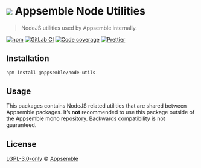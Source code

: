 # ![](https://gitlab.com/appsemble/appsemble/-/raw/0.20.15/config/assets/logo.svg) Appsemble Node Utilities

> NodeJS utilities used by Appsemble internally.

[![npm](https://img.shields.io/npm/v/@appsemble/node-utils)](https://www.npmjs.com/package/@appsemble/node-utils)
[![GitLab CI](https://gitlab.com/appsemble/appsemble/badges/0.20.15/pipeline.svg)](https://gitlab.com/appsemble/appsemble/-/releases/0.20.15)
[![Code coverage](https://codecov.io/gl/appsemble/appsemble/branch/0.20.15/graph/badge.svg)](https://codecov.io/gl/appsemble/appsemble)
[![Prettier](https://img.shields.io/badge/code_style-prettier-ff69b4.svg)](https://prettier.io)

## Installation

```sh
npm install @appsemble/node-utils
```

## Usage

This packages contains NodeJS related utilities that are shared between Appsemble packages. It’s
**not** recommended to use this package outside of the Appsemble mono repository. Backwards
compatibility is not guaranteed.

## License

[LGPL-3.0-only](https://gitlab.com/appsemble/appsemble/-/blob/0.20.15/LICENSE.md) ©
[Appsemble](https://appsemble.com)
